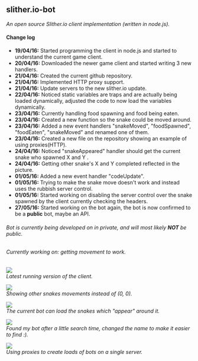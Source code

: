 <h2>slither.io-bot</h2>
<i>An open source Slither.io client implementation (written in node.js).</i>


<h4>Change log</h4>
<ul>
  <li><b>19/04/16:</b> Started programming the client in node.js and started to understand the current game client.</li>
  <li><b>20/04/16:</b> Downloaded the newer game client and started writing 3 new handlers.</li>
  <li><b>21/04/16:</b> Created the current github repository.</li>
  <li><b>21/04/16:</b> Implemented HTTP proxy support.</li>
  <li><b>21/04/16:</b> Update servers to the new slither.io update.</li>
  <li><b>22/04/16:</b> Noticed static variables are traps and are actually being loaded dynamically, adjusted the code to now load the variables dynamically.</li>
  <li><b>23/04/16:</b> Currently handling food spawning and food being eaten.</li>
  <li><b>23/04/16:</b> Created a new function so the snake could be moved around.</li>
  <li><b>23/04/16:</b> Added a new event handlers "snakeMoved", "foodSpawned", "foodEaten", "snakeMoved" and renamed one of them.</li>
  <li><b>23/04/16:</b> Created a new file on the repository showing an example of using proxies(HTTP).</li>
  <li><b>24/04/16:</b> Noticed "snakeAppeared" handler should get the current snake who spawned X and Y .</li>
  <li><b>24/04/16:</b> Getting other snake's X and Y completed reflected in the picture.</li>
  <li><b>01/05/16:</b> Added a new event handler "codeUpdate".</li>
  <li><b>01/05/16:</b> Trying to make the snake move doesn't work and instead uses the rubbish server control.</li>
  <li><b>01/05/16:</b> Started working on disabling the server control over the snake spawned by the client currently checking the headers.</li>
  <li><b>27/05/16:</b> Started working on the bot again, the bot is now confirmed to be a <b>public</b> bot, maybe an API.</li>
</ul>

<h6>Bot is currently being developed on in private, and will most likely <b>NOT</b> be public.</h6>
<h6>Currently working on: getting movement to work.</h6>

<img src="http://i.imgur.com/k2ygqtJ.png" /><br>
<i>Latest running version of the client.</i><br>

<img src="http://i.imgur.com/p8RPPkD.png" /><br>
<i>Showing other snakes movements instead of (0, 0).</i><br>

<img src="http://i.imgur.com/jcxth8u.png" /><br>
<i>The current bot can load the snakes which "appear" around it.</i><br>

<img src="http://i.imgur.com/xbXGbqW.png" /><br>
<i>Found my bot after a little search time, changed the name to make it easier to find :).</i><br>

<img src="http://i.imgur.com/tQtGbrv.png" /><br>
<i>Using proxies to create loads of bots on a single server.</i><br>
